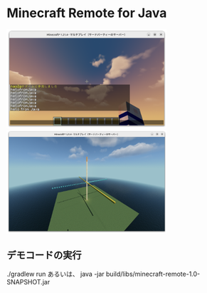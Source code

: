 # Minecraft Remote for Java

<img src="./images/hello.png" width="360"><img src="./images/flat.png" width="360">


## デモコードの実行

./gradlew run
あるいは、
java -jar build/libs/minecraft-remote-1.0-SNAPSHOT.jar
